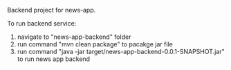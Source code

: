 Backend project for news-app.

To run backend service:
1. navigate to "news-app-backend" folder
2. run command "mvn clean package" to pacakge jar file
3. run command "java -jar target/news-app-backend-0.0.1-SNAPSHOT.jar" to run news app backend
